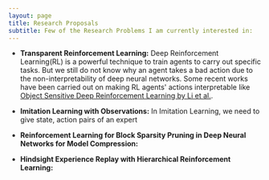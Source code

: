 ```yaml
---
layout: page
title: Research Proposals
subtitle: Few of the Research Problems I am currently interested in:
---
```



* **Transparent Reinforcement Learning:** Deep Reinforcement Learning(RL) is a powerful technique to train agents to carry out specific tasks. But we still do not know why an agent takes a bad action due to the non-interpretability of deep neural networks. Some recent works have been carried out on making RL agents' actions interpretable like [Object Sensitive Deep Reinforcement Learning by Li et al.](https://arxiv.org/abs/1809.06064).

* **Imitation Learning with Observations:** In Imitation Learning, we need to give state, action pairs of an expert

* **Reinforcement Learning for Block Sparsity Pruning in Deep Neural Networks for Model Compression:**

* **Hindsight Experience Replay with Hierarchical Reinforcement Learning:** 
